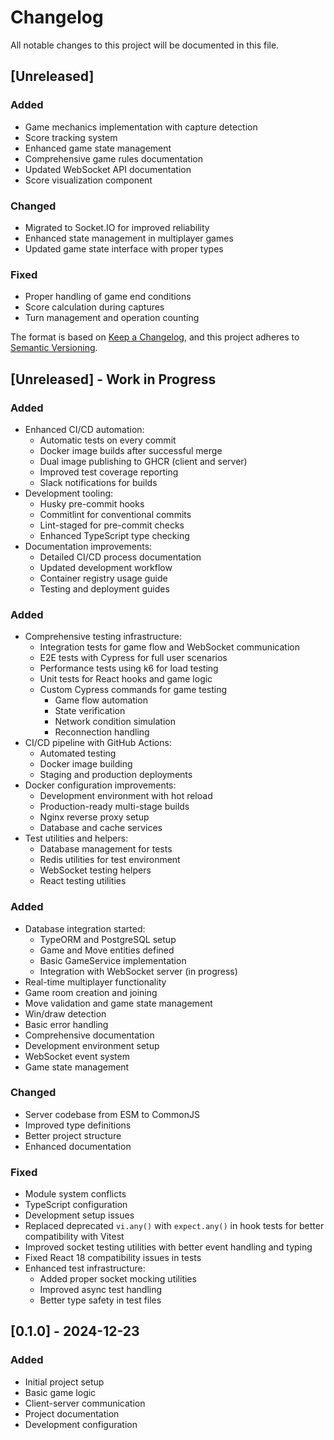 # Changelog

All notable changes to this project will be documented in this file.

## [Unreleased]

### Added
- Game mechanics implementation with capture detection
- Score tracking system
- Enhanced game state management
- Comprehensive game rules documentation
- Updated WebSocket API documentation
- Score visualization component

### Changed
- Migrated to Socket.IO for improved reliability
- Enhanced state management in multiplayer games
- Updated game state interface with proper types

### Fixed
- Proper handling of game end conditions
- Score calculation during captures
- Turn management and operation counting

The format is based on [Keep a Changelog](https://keepachangelog.com/en/1.0.0/),
and this project adheres to [Semantic Versioning](https://semver.org/spec/v2.0.0.html).

## [Unreleased] - Work in Progress

### Added
- Enhanced CI/CD automation:
  - Automatic tests on every commit
  - Docker image builds after successful merge
  - Dual image publishing to GHCR (client and server)
  - Improved test coverage reporting
  - Slack notifications for builds
- Development tooling:
  - Husky pre-commit hooks
  - Commitlint for conventional commits
  - Lint-staged for pre-commit checks
  - Enhanced TypeScript type checking
- Documentation improvements:
  - Detailed CI/CD process documentation
  - Updated development workflow
  - Container registry usage guide
  - Testing and deployment guides

### Added
- Comprehensive testing infrastructure:
  - Integration tests for game flow and WebSocket communication
  - E2E tests with Cypress for full user scenarios
  - Performance tests using k6 for load testing
  - Unit tests for React hooks and game logic
  - Custom Cypress commands for game testing
    - Game flow automation
    - State verification
    - Network condition simulation
    - Reconnection handling
- CI/CD pipeline with GitHub Actions:
  - Automated testing
  - Docker image building
  - Staging and production deployments
- Docker configuration improvements:
  - Development environment with hot reload
  - Production-ready multi-stage builds
  - Nginx reverse proxy setup
  - Database and cache services
- Test utilities and helpers:
  - Database management for tests
  - Redis utilities for test environment
  - WebSocket testing helpers
  - React testing utilities

### Added
- Database integration started:
  - TypeORM and PostgreSQL setup
  - Game and Move entities defined
  - Basic GameService implementation
  - Integration with WebSocket server (in progress)
- Real-time multiplayer functionality
- Game room creation and joining
- Move validation and game state management
- Win/draw detection
- Basic error handling
- Comprehensive documentation
- Development environment setup
- WebSocket event system
- Game state management

### Changed
- Server codebase from ESM to CommonJS
- Improved type definitions
- Better project structure
- Enhanced documentation

### Fixed
- Module system conflicts
- TypeScript configuration
- Development setup issues
- Replaced deprecated `vi.any()` with `expect.any()` in hook tests for better compatibility with Vitest
- Improved socket testing utilities with better event handling and typing
- Fixed React 18 compatibility issues in tests
- Enhanced test infrastructure:
  * Added proper socket mocking utilities
  * Improved async test handling
  * Better type safety in test files

## [0.1.0] - 2024-12-23

### Added
- Initial project setup
- Basic game logic
- Client-server communication
- Project documentation
- Development configuration